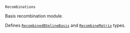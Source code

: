 ```
Recombinations
```

Basis recombination module.

Defines [`RecombinedBSplineBasis`](@ref) and [`RecombineMatrix`](@ref) types.
